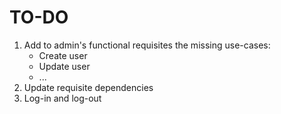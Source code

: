 # TO-DO

1.  Add to admin's functional requisites the missing use-cases:
    * Create user
    * Update user
    * ...
2.  Update requisite dependencies
3.  Log-in and log-out
